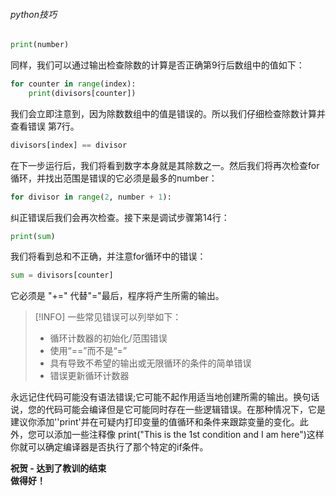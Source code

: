 ###### python技巧

```python
print(number)
```

同样，我们可以通过输出检查除数的计算是否正确第9行后数组中的值如下：

```python
for counter in range(index):
    print(divisors[counter])
```

我们会立即注意到，因为除数数组中的值是错误的。所以我们仔细检查除数计算并查看错误
第7行。

```python
divisors[index] == divisor
```

在下一步运行后，我们将看到数字本身就是其除数之一。然后我们将再次检查for循环，并找出范围是错误的它必须是最多的number：

```python
for divisor in range(2, number + 1):
```

纠正错误后我们会再次检查。接下来是调试步骤第14行：

```python
print(sum)
```

我们将看到总和不正确，并注意for循环中的错误：

```python
sum = divisors[counter]
```

它必须是 "+=" 代替"="最后，程序将产生所需的输出。

> [!INFO]
> 一些常见错误可以列举如下：
> - 循环计数器的初始化/范围错误
> - 使用“==”而不是“=”
> - 具有导致不希望的输出或无限循环的条件的简单错误
> - 错误更新循环计数器

永远记住代码可能没有语法错误;它可能不起作用适当地创建所需的输出。换句话说，您的代码可能会编译但是它可能同时存在一些逻辑错误。在那种情况下，它是建议你添加''print'并在可疑内打印变量的值循环和条件来跟踪变量的变化。此外，您可以添加一些注释像 print("This is the 1st condition and I am here")这样你就可以确定编译器是否执行了那个特定的if条件。


**祝贺 - 达到了教训的结束** <br>
**做得好！**

